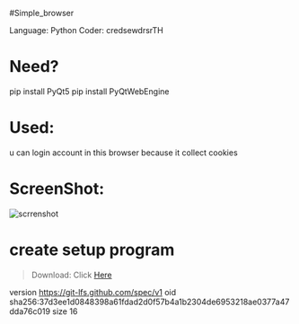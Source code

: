 #Simple_browser

Language: Python
Coder: credsewdrsrTH

# Need?
pip install PyQt5
pip install PyQtWebEngine

# Used:
u can login account in this browser because it collect cookies

# ScreenShot:
![scrrenshot](https://user-images.githubusercontent.com/95897670/154789288-805cfd02-12da-4faf-af53-b65274179ea9.png)

# create setup program
> Download: Click [Here](https://jrsoftware.org/download.php/is.exe?site=1)

version https://git-lfs.github.com/spec/v1
oid sha256:37d3ee1d0848398a61fdad2d0f57b4a1b2304de6953218ae0377a47dda76c019
size 16

